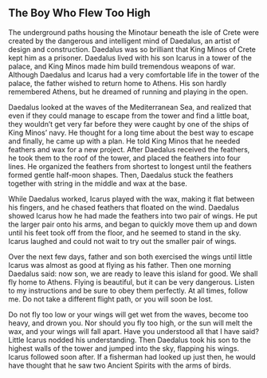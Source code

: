 ## The Boy Who Flew Too High

The underground paths housing the Minotaur beneath the isle of Crete were
created by the dangerous and intelligent mind of Daedalus, an artist of
design and construction. Daedalus was so brilliant that King Minos of Crete
kept him as a prisoner. Daedalus lived with his son Icarus in a tower of the
palace, and King Minos made him build tremendous weapons of war.
Although Daedalus and Icarus had a very comfortable life in the tower of the
palace, the father wished to return home to Athens. His son hardly
remembered Athens, but he dreamed of running and playing in the open.

Daedalus looked at the waves of the Mediterranean Sea, and realized that
even if they could manage to escape from the tower and find a little boat,
they wouldn’t get very far before they were caught by one of the ships of
King Minos’ navy. He thought for a long time about the best way to escape
and finally, he came up with a plan. He told King Minos that he needed
feathers and wax for a new project. After Daedalus received the feathers, he
took them to the roof of the tower, and placed the feathers into four lines.
He organized the feathers from shortest to longest until the feathers formed
gentle half-moon shapes. Then, Daedalus stuck the feathers together with
string in the middle and wax at the base.

While Daedalus worked, Icarus played with the wax, making it flat between
his fingers, and he chased feathers that floated on the wind. Daedalus
showed Icarus how he had made the feathers into two pair of wings. He put
the larger pair onto his arms, and began to quickly move them up and down
until his feet took off from the floor, and he seemed to stand in the sky. Icarus
laughed and could not wait to try out the smaller pair of wings.

Over the next few days, father and son both exercised the wings until little
Icarus was almost as good at flying as his father. Then one morning Daedalus
said: now son, we are ready to leave this island for good. We shall fly home to
Athens. Flying is beautiful, but it can be very dangerous. Listen to my
instructions and be sure to obey them perfectly. At all times, follow me. Do
not take a different flight path, or you will soon be lost.

Do not fly too low or your wings will get wet from the waves, become too
heavy, and drown you. Nor should you fly too high, or the sun will melt the
wax, and your wings will fall apart. Have you understood all that I have said?
Little Icarus nodded his understanding. Then Daedalus took his son to the
highest walls of the tower and jumped into the sky, flapping his wings. Icarus
followed soon after. If a fisherman had looked up just then, he would have
thought that he saw two Ancient Spirits with the arms of birds.
